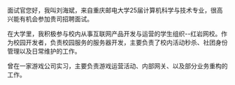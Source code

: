 面试官您好，我叫刘海斌，来自重庆邮电大学25届计算机科学与技术专业，很高兴能有机会参加贵司招聘面试。

在大学里，我积极参与校内从事互联网产品开发与运营的学生组织--红岩网校。作为校园开发者，负责校园服务的服务器开发，主要负责了校内活动秒杀、社团身份管理以及日常维护的工作。

曾在一家游戏公司实习，主要负责游戏运营活动、内部网关、以及部分业务重构的工作。